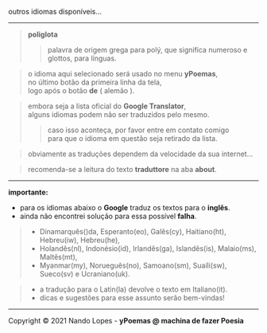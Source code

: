 outros idiomas disponíveis...  
___

> **poliglota**  
>> palavra de origem grega para polý, que significa numeroso e glottos, para línguas.  

> o idioma aqui selecionado será usado no menu **yPoemas**,  
> no último botão da primeira linha da tela,  
> logo após o botão **de** ( alemão ).  

> embora seja a lista oficial do **Google Translator**,  
> alguns idiomas podem não ser traduzidos pelo mesmo.  
>> caso isso aconteça, por favor entre em contato comigo  
>> para que o idioma em questão seja retirado da lista.  

> obviamente as traduções dependem da velocidade da sua internet...  

> recomenda-se a leitura do texto **traduttore** na aba **about**.  
___

**importante:**  
- para os idiomas abaixo o **Google** traduz os textos para o **inglês**.  
- ainda não encontrei solução para essa possível **falha**.  
> - Dinamarquês()da, Esperanto(eo), Galês(cy), Haitiano(ht), Hebreu(iw), Hebreu(he),  
> - Holandês(nl), Indonésio(id), Irlandês(ga), Islandês(is), Malaio(ms), Maltês(mt),  
> - Myanmar(my), Norueguês(no), Samoano(sm), Suaíli(sw), Sueco(sv) e Ucraniano(uk).  

> - a tradução para o Latin(la) devolve o texto em Italiano(it).  
> - dicas e sugestões para esse assunto serão bem-vindas!  
___

Copyright © 2021 Nando Lopes - **yPoemas @ machina de fazer Poesia**